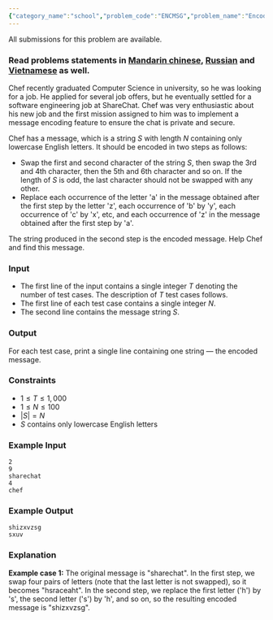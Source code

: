 ```yaml
---
{"category_name":"school","problem_code":"ENCMSG","problem_name":"Encoding Message","languages_supported":{"0":"C","1":"CPP14","2":"JAVA","3":"PYTH","4":"PYTH 3.6","5":"PYPY","6":"CS2","7":"PAS fpc","8":"PAS gpc","9":"RUBY","10":"PHP","11":"GO","12":"NODEJS","13":"HASK","14":"rust","15":"SCALA","16":"swift","17":"D","18":"PERL","19":"FORT","20":"WSPC","21":"ADA","22":"CAML","23":"ICK","24":"BF","25":"ASM","26":"CLPS","27":"PRLG","28":"ICON","29":"SCM qobi","30":"PIKE","31":"ST","32":"NICE","33":"LUA","34":"BASH","35":"NEM","36":"LISP sbcl","37":"LISP clisp","38":"SCM guile","39":"JS","40":"ERL","41":"TCL","42":"kotlin","43":"PERL6","44":"TEXT","45":"SCM chicken","46":"PYP3","47":"CLOJ","48":"COB","49":"FS"},"max_timelimit":1,"source_sizelimit":50000,"problem_author":"kingofnumbers","problem_tester":null,"date_added":"20-07-2018","tags":{"0":"cook96","1":"implementation","2":"kingofnumbers","3":"string"},"editorial_url":"https://discuss.codechef.com/problems/ENCMSG","time":{"view_start_date":1532284205,"submit_start_date":1532284205,"visible_start_date":1532284205,"end_date":1735669800},"is_direct_submittable":false,"layout":"problem"}
---
```

<span class="solution-visible-txt">All submissions for this problem are available.</span><h3>Read problems statements in <a href="http://www.codechef.com/download/translated/COOK96/mandarin/ENCMSG.pdf" target="_blank">Mandarin chinese</a>, <a href="http://www.codechef.com/download/translated/COOK96/russian/ENCMSG.pdf" target="_blank">Russian</a> and <a href="http://www.codechef.com/download/translated/COOK96/vietnamese/ENCMSG.pdf" target="_blank">Vietnamese</a> as well.</h3>

Chef recently graduated Computer Science in university, so he was looking for a job. He applied for several job offers, but he eventually settled for a software engineering job at ShareChat. Chef was very enthusiastic about his new job and the first mission assigned to him was to implement a message encoding feature to ensure the chat is private and secure.

Chef has a message, which is a string $S$ with length $N$ containing only lowercase English letters. It should be encoded in two steps as follows: 
- Swap the first and second character of the string $S$, then swap the 3rd and 4th character, then the 5th and 6th character and so on. If the length of $S$ is odd, the last character should not be swapped with any other.
- Replace each occurrence of the letter 'a' in the message obtained after the first step by the letter 'z', each occurrence of 'b' by 'y', each occurrence of 'c' by 'x', etc, and each occurrence of 'z' in the message obtained after the first step by 'a'.

The string produced in the second step is the encoded message. Help Chef and find this message.

### Input
- The first line of the input contains a single integer $T$ denoting the number of test cases. The description of $T$ test cases follows.
- The first line of each test case contains a single integer $N$.
- The second line contains the message string $S$.

### Output
For each test case, print a single line containing one string — the encoded message.

### Constraints 
- $1 \le T \le 1,000$
- $1 \le N \le 100$
- $|S| = N$
- $S$ contains only lowercase English letters

### Example Input
```
2
9
sharechat
4
chef
```

### Example Output
```
shizxvzsg
sxuv
```

### Explanation
**Example case 1:** The original message is "sharechat". In the first step, we swap four pairs of letters (note that the last letter is not swapped), so it becomes "hsraceaht". In the second step, we replace the first letter ('h') by 's', the second letter ('s') by 'h', and so on, so the resulting encoded message is "shizxvzsg".
